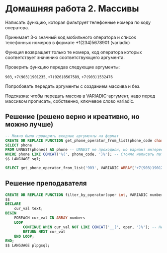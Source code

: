 # Домашняя работа 2. Массивы

Написать функцию, которая фильтрует телефонные номера по коду оператора.

Принимает 3-х значный код мобильного оператора и список телефонных номеров в формате +1(234)5678901 (variadic)

Функция возвращает только те номера, код оператора которых соответствует значению соответствующего аргумента.

Проверить функцию передав следующие аргументы:

`903`, `+7(903)1901235`, `+7(926)8567589`, `+7(903)1532476`

Попробовать передать аргументы с созданием массива и без.

Подсказка: чтобы передать массив в VARIADIC-аргумент, надо перед массивом прописать, собственно, ключевое слово variadic.

## Решение (решено верно и креативно, но можно лучше)
```sql
-- Можно было проверить входные аргументы на формат
CREATE OR REPLACE FUNCTION get_phone_operator_from_list(phone_code char(3), VARIADIC phones char(14)[]) RETURNS SETOF char(14) AS $$
SELECT phone
FROM UNNEST(phones) AS phone -- UNNEST не проходили, но вариант интересный
WHERE phone LIKE CONCAT('%(', phone_code, ')%'); -- Стоило написать паттерн лучше, как у преподавателя
$$ LANGUAGE sql;

SELECT get_phone_operator_from_list('903', VARIADIC ARRAY['+7(903)1901235', '+7(926)8567589', '+7(903)1532476']);
```

## Решение преподавателя
```sql
CREATE OR REPLACE FUNCTION filter_by_operator(oper int, VARIADIC numbers text[]) RETURNS SETOF text AS
$$
DECLARE
    cur_val text;
BEGIN
    FOREACH cur_val IN ARRAY numbers
    LOOP
        CONTINUE WHEN cur_val NOT LIKE CONCAT('__(', oper, ')%'); -- Не забывать, что тут тоже можно использовать LIKE
        RETURN NEXT cur_val
    END LOOP;
END;
$$ LANGUAGE plpgsql;
```
